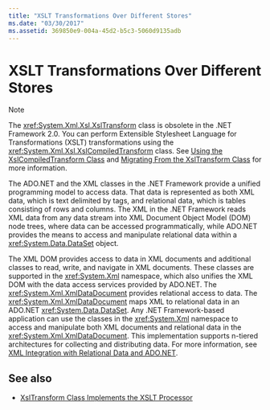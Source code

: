 ```yaml
---
title: "XSLT Transformations Over Different Stores"
ms.date: "03/30/2017"
ms.assetid: 369850e9-004a-45d2-b5c3-5060d9135adb
---
```

# XSLT Transformations Over Different Stores

> [!NOTE]
> The <xref:System.Xml.Xsl.XslTransform> class is obsolete in the .NET Framework 2.0. You can perform Extensible Stylesheet Language for Transformations (XSLT) transformations using the <xref:System.Xml.Xsl.XslCompiledTransform> class. See [Using the XslCompiledTransform Class](using-the-xslcompiledtransform-class.md) and [Migrating From the XslTransform Class](migrating-from-the-xsltransform-class.md) for more information.  
  
 The ADO.NET and the XML classes in the .NET Framework provide a unified programming model to access data. That data is represented as both XML data, which is text delimited by tags, and relational data, which is tables consisting of rows and columns. The XML in the .NET Framework reads XML data from any data stream into XML Document Object Model (DOM) node trees, where data can be accessed programmatically, while ADO.NET provides the means to access and manipulate relational data within a <xref:System.Data.DataSet> object.  
  
 The XML DOM provides access to data in XML documents and additional classes to read, write, and navigate in XML documents. These classes are supported in the <xref:System.Xml> namespace, which also unifies the XML DOM with the data access services provided by ADO.NET. The <xref:System.Xml.XmlDataDocument> provides relational access to data. The <xref:System.Xml.XmlDataDocument> maps XML to relational data in an ADO.NET <xref:System.Data.DataSet>. Any .NET Framework-based application can use the classes in the <xref:System.Xml> namespace to access and manipulate both XML documents and relational data in the <xref:System.Xml.XmlDataDocument>. This implementation supports n-tiered architectures for collecting and distributing data. For more information, see [XML Integration with Relational Data and ADO.NET](xml-integration-with-relational-data-and-adonet.md).  
  
## See also

- [XslTransform Class Implements the XSLT Processor](xsltransform-class-implements-the-xslt-processor.md)
